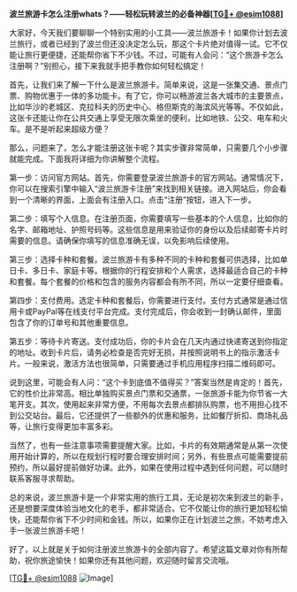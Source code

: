 **波兰旅游卡怎么注册whats？——轻松玩转波兰的必备神器[[TG💪+ @esim1088](https://t.me/s/esim1088)]**

大家好，今天我们要聊聊一个特别实用的小工具——波兰旅游卡！如果你计划去波兰旅行，或者已经到了波兰但还没决定怎么玩，那这个卡片绝对值得一试。它不仅能让旅行更便捷，还能帮你省下不少钱。不过，可能有人会问：“这个旅游卡怎么注册啊？”别担心，接下来我就手把手教你如何轻松搞定！

首先，让我们来了解一下什么是波兰旅游卡。简单来说，这是一张集交通、景点门票、购物优惠于一体的多功能卡。有了它，你可以畅游波兰各大城市的主要景点，比如华沙的老城区、克拉科夫的历史中心、格但斯克的海滨风光等等。不仅如此，这张卡还能让你在公共交通上享受无限次乘坐的便利，比如地铁、公交、电车和火车。是不是听起来超级方便？

那么，问题来了，怎么才能注册这张卡呢？其实步骤非常简单，只需要几个小步骤就能完成。下面我将详细为你讲解整个流程。

第一步：访问官方网站。首先，你需要登录波兰旅游卡的官方网站。通常情况下，你可以在搜索引擎中输入“波兰旅游卡注册”来找到相关链接。进入网站后，你会看到一个清晰的界面，上面会有注册入口。点击“注册”按钮，进入下一步。

第二步：填写个人信息。在注册页面，你需要填写一些基本的个人信息，比如你的名字、邮箱地址、护照号码等。这些信息是用来验证你的身份以及后续邮寄卡片时需要的信息。请确保你填写的信息准确无误，以免影响后续使用。

第三步：选择卡种和套餐。波兰旅游卡有多种不同的卡种和套餐可供选择，比如单日卡、多日卡、家庭卡等。根据你的行程安排和个人需求，选择最适合自己的卡种和套餐。每个套餐的价格和包含的服务内容都会有所不同，所以一定要仔细查看。

第四步：支付费用。选定卡种和套餐后，你需要进行支付。支付方式通常是通过信用卡或PayPal等在线支付平台完成。支付完成后，你会收到一封确认邮件，里面包含了你的订单号和其他重要信息。

第五步：等待卡片寄送。支付成功后，你的卡片会在几天内通过快递寄送到你指定的地址。收到卡片后，请务必检查是否完好无损，并按照说明书上的指示激活卡片。一般来说，激活方法也很简单，只需要通过手机应用程序扫描二维码即可。

说到这里，可能会有人问：“这个卡到底值不值得买？”答案当然是肯定的！首先，它的性价比非常高。相比单独购买景点门票和交通票，一张旅游卡能为你节省一大笔开支。其次，使用起来非常方便，不用每次去景点都排队购票，也不用担心找不到公交站台。最后，它还提供了一些额外的优惠和服务，比如餐厅折扣、商场礼品等，让旅行变得更加丰富多彩。

当然了，也有一些注意事项需要提醒大家。比如，卡片的有效期通常是从第一次使用开始计算的，所以在规划行程时要合理安排时间；另外，有些景点可能需要提前预约，所以最好提前做好功课。此外，如果在使用过程中遇到任何问题，可以随时联系客服寻求帮助。

总的来说，波兰旅游卡是一个非常实用的旅行工具，无论是初次来到波兰的新手，还是想要深度体验当地文化的老手，都非常适合。它不仅能让你的旅行更加轻松愉快，还能帮你省下不少时间和金钱。所以，如果你正在计划波兰之旅，不妨考虑入手一张波兰旅游卡吧！

好了，以上就是关于如何注册波兰旅游卡的全部内容了。希望这篇文章对你有所帮助，祝你旅途愉快！如果你还有其他问题，欢迎随时留言交流哦。

[[TG💪+ @esim1088](https://t.me/s/esim1088) ![Image](https://i.postimg.cc/4NQfJmqS/Snipaste-2025-05-13-00-14-12.png)]
